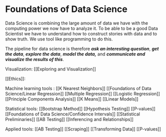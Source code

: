 # Foundations of Data Science
Data Science is combining the large amount of data we have with the computing power we now have to analyze it. To be able to be a good Data Scientist we have to understand how to construct stories with data and to show truth. We use tool like programming to do this.

The pipeline for data science is therefore **_ask an interesting question_**, **_get the data_**, **_explore the data_**, **_model the data,_** and **_communicate and visualize the results of this_**.

Visualization:
	[[Exploring and Visualization]]

[[Ethics]]:


Machine learning tools :
	[[K Nearest Neighbors]]
	[[Foundations of Data Science/Linear Regression]]
	[[Multiple Regression]]
	[[Logistic Regression]]
	[[Principle Components Analysis]]
	[[K Means]]
	[[Linear Models]]

Statistical tools:
	[[Bootstrap Method]]
	[[Hypothesis Testing]]
	[[P-values]]
	[[Foundations of Data Science/Confidence Intervals]]
	[[Statistical Preliminaries]]
	[[AB Testing]]
	[[Inferencing and Relationships]]

Applied tools:
	[[AB Testing]]
	[[Scraping]]
	[[Transforming Data]]
	[[P-values]]